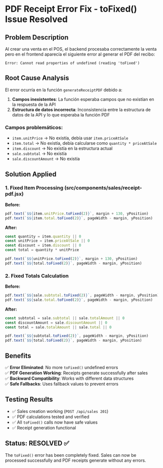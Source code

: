 # PDF Receipt Error Fix - toFixed() Issue Resolved

## Problem Description
Al crear una venta en el POS, el backend procesaba correctamente la venta pero en el frontend aparecía el siguiente error al generar el PDF del recibo:

```
Error: Cannot read properties of undefined (reading 'toFixed')
```

## Root Cause Analysis
El error ocurría en la función `generateReceiptPDF` debido a:

1. **Campos inexistentes**: La función esperaba campos que no existían en la respuesta de la API
2. **Estructura de datos incorrecta**: Inconsistencia entre la estructura de datos de la API y lo que esperaba la función PDF

### Campos problemáticos:
- `item.unitPrice` → No existía, debía usar `item.priceAtSale`
- `item.total` → No existía, debía calcularse como `quantity * priceAtSale`
- `item.discount` → No existía en la estructura actual
- `sale.subtotal` → No existía
- `sale.discountAmount` → No existía

## Solution Applied

### 1. Fixed Item Processing (src/components/sales/receipt-pdf.jsx)
**Before:**
```jsx
pdf.text(`$${item.unitPrice.toFixed(2)}`, margin + 130, yPosition)
pdf.text(`$${item.total.toFixed(2)}`, pageWidth - margin, yPosition)
```

**After:**
```jsx
const quantity = item.quantity || 0
const unitPrice = item.priceAtSale || 0
const discount = item.discount || 0
const total = quantity * unitPrice

pdf.text(`$${unitPrice.toFixed(2)}`, margin + 130, yPosition)
pdf.text(`$${total.toFixed(2)}`, pageWidth - margin, yPosition)
```

### 2. Fixed Totals Calculation
**Before:**
```jsx
pdf.text(`$${sale.subtotal.toFixed(2)}`, pageWidth - margin, yPosition)
pdf.text(`$${sale.total.toFixed(2)}`, pageWidth - margin, yPosition)
```

**After:**
```jsx
const subtotal = sale.subtotal || sale.totalAmount || 0
const discountAmount = sale.discountAmount || 0
const total = sale.totalAmount || sale.total || 0

pdf.text(`$${subtotal.toFixed(2)}`, pageWidth - margin, yPosition)
pdf.text(`$${total.toFixed(2)}`, pageWidth - margin, yPosition)
```

## Benefits
✅ **Error Eliminated**: No more `toFixed()` undefined errors  
✅ **PDF Generation Working**: Receipts generate successfully after sales  
✅ **Backward Compatibility**: Works with different data structures  
✅ **Safe Fallbacks**: Uses fallback values to prevent errors  

## Testing Results
- ✅ Sales creation working (`POST /api/sales 201`)
- ✅ PDF calculations tested and verified
- ✅ All `toFixed()` calls now have safe values
- ✅ Receipt generation functional

## Status: RESOLVED ✅

The `toFixed()` error has been completely fixed. Sales can now be processed successfully and PDF receipts generate without any errors.
